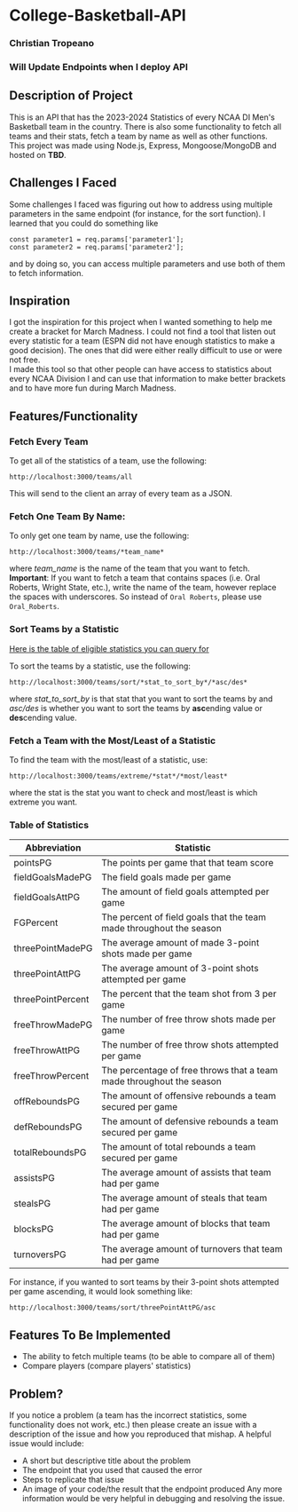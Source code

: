 # College-Basketball-API
### Christian Tropeano
### Will Update Endpoints when I deploy API
## Description of Project
This is an API that has the 2023-2024 Statistics of every NCAA DI Men's Basketball team in the country. There is also some functionality to fetch all teams and their stats, fetch a team by name as well as other functions.  
This project was made using Node.js, Express, Mongoose/MongoDB and hosted on **TBD**.  

## Challenges I Faced
Some challenges I faced was figuring out how to address using multiple parameters in the same endpoint (for instance, for the sort function). I learned that you could do something like 
```
const parameter1 = req.params['parameter1'];
const parameter2 = req.params['parameter2'];
```
and by doing so, you can access multiple parameters and use both of them to fetch information.  

## Inspiration
I got the inspiration for this project when I wanted something to help me create a bracket for March Madness. I could not find a tool that listen out every statistic for a team (ESPN did not have enough statistics to make a good decision). The ones that did were either really difficult to use or were not free.  
I made this tool so that other people can have access to statistics about every NCAA Division I and can use that information to make better brackets and to have more fun during March Madness.

## Features/Functionality
### Fetch Every Team
To get all of the statistics of a team, use the following:
```
http://localhost:3000/teams/all
```
This will send to the client an array of every team as a JSON.

### Fetch One Team By Name:
To only get one team by name, use the following:
```
http://localhost:3000/teams/*team_name*
```
where *team_name* is the name of the team that you want to fetch.
**Important**: If you want to fetch a team that contains spaces (i.e. Oral Roberts, Wright State, etc.), write the name of the team, however replace the spaces with underscores. So instead of ```Oral Roberts```, please use ```Oral_Roberts```.

### Sort Teams by a Statistic
[Here is the table of eligible statistics you can query for](#table-of-statistics)

To sort the teams by a statistic, use the following:
```
http://localhost:3000/teams/sort/*stat_to_sort_by*/*asc/des*
```
where *stat_to_sort_by* is that stat that you want to sort the teams by and *asc/des* is whether you want to sort the teams by **asc**ending value or **des**cending value.

### Fetch a Team with the Most/Least of a Statistic
To find the team with the most/least of a statistic, use:
```
http://localhost:3000/teams/extreme/*stat*/*most/least*
```
where the stat is the stat you want to check and most/least is which extreme you want.

### Table of Statistics
| Abbreviation      | Statistic |
| --------          | -------   |
| pointsPG          | The points per game that that team score |
| fieldGoalsMadePG  | The field goals made per game |
| fieldGoalsAttPG   | The amount of field goals attempted per game |
| FGPercent         | The percent of field goals that the team made throughout the season |
| threePointMadePG  | The average amount of made 3-point shots made per game |
| threePointAttPG   | The average amount of 3-point shots attempted per game |
| threePointPercent | The percent that the team shot from 3 per game |
| freeThrowMadePG   | The number of free throw shots made per game |
| freeThrowAttPG    | The number of free throw shots attempted per game |
| freeThrowPercent  | The percentage of free throws that a team made throughout the season |
| offReboundsPG     | The amount of offensive rebounds a team secured per game |
| defReboundsPG     | The amount of defensive rebounds a team secured per game  |
| totalReboundsPG   | The amount of total rebounds a team secured per game  |
| assistsPG         | The average amount of assists that team had per game |
| stealsPG          | The average amount of steals that team had per game |
| blocksPG          | The average amount of blocks that team had per game |
| turnoversPG       | The average amount of turnovers that team had per game |

For instance, if you wanted to sort teams by their 3-point shots attempted per game ascending, it would look something like:
```
http://localhost:3000/teams/sort/threePointAttPG/asc
```

## Features To Be Implemented
- The ability to fetch multiple teams (to be able to compare all of them)
- Compare players (compare players' statistics)

## Problem?
If you notice a problem (a team has the incorrect statistics, some functionality does not work, etc.) then please create an issue with a description of the issue and how you reproduced that mishap. A helpful issue would include:
- A short but descriptive title about the problem
- The endpoint that you used that caused the error
- Steps to replicate that issue
- An image of your code/the result that the endpoint produced
Any more information would be very helpful in debugging and resolving the issue.


